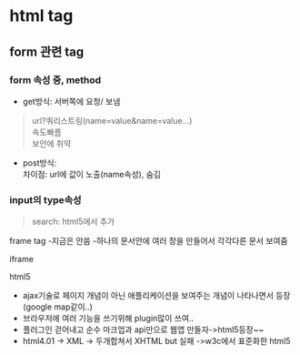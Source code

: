 # html tag  
## form 관련 tag  
### form 속성 중, method  
- get방식: 서버쪽에 요청/ 보냄  
 > url?쿼리스트링(name=value&name=value...)  
 > 속도빠름  
 > 보안에 취약  
- post방식:   
 차이점: url에 값이 노출(name속성), 숨김  
 
### input의 type속성  
> search: html5에서 추가  

frame tag
-지금은 안씀
-하나의 문서안에 여러 창을 만들어서 각각다른 문서 보여줌

iframe

html5
- ajax기술로 페이지 개념이 아닌 애플리케이션을 보여주는 개념이 나타나면서 등장(google map같이..) 
- 브라우저에 여러 기능을 쓰기위해 plugin많이 쓰여..
- 플러그인 걷어내고 순수 마크업과 api만으로 웹앱 만들자->html5등장~~
- html4.01 -> XML -> 두개합쳐서 XHTML but 실패 ->w3c에서 표준화한 html5
